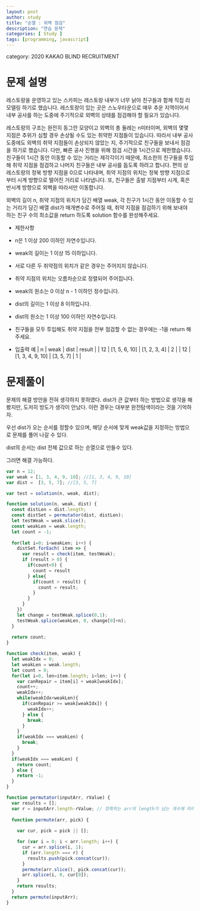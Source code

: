```yaml
---
layout: post
author: study
title: "순열 : 외벽 점검"
description: "연습 문제"
categories: [ Study ]
tags: [programming, javascript]
---
```

category: 2020 KAKAO BLIND RECRUITMENT

# 문제 설명

 레스토랑을 운영하고 있는 스카피는 레스토랑 내부가 너무 낡아 친구들과 함께 직접 리모델링 하기로 했습니다. 레스토랑이 있는 곳은 스노우타운으로 매우 추운 지역이어서 내부 공사를 하는 도중에 주기적으로 외벽의 상태를 점검해야 할 필요가 있습니다.

 레스토랑의 구조는 완전히 동그란 모양이고 외벽의 총 둘레는 n미터이며, 외벽의 몇몇 지점은 추위가 심할 경우 손상될 수도 있는 취약한 지점들이 있습니다. 따라서 내부 공사 도중에도 외벽의 취약 지점들이 손상되지 않았는 지, 주기적으로 친구들을 보내서 점검을 하기로 했습니다. 다만, 빠른 공사 진행을 위해 점검 시간을 1시간으로 제한했습니다. 친구들이 1시간 동안 이동할 수 있는 거리는 제각각이기 때문에, 최소한의 친구들을 투입해 취약 지점을 점검하고 나머지 친구들은 내부 공사를 돕도록 하려고 합니다. 편의 상 레스토랑의 정북 방향 지점을 0으로 나타내며, 취약 지점의 위치는 정북 방향 지점으로부터 시계 방향으로 떨어진 거리로 나타냅니다. 또, 친구들은 출발 지점부터 시계, 혹은 반시계 방향으로 외벽을 따라서만 이동합니다.

 외벽의 길이 n, 취약 지점의 위치가 담긴 배열 weak, 각 친구가 1시간 동안 이동할 수 있는 거리가 담긴 배열 dist가 매개변수로 주어질 때, 취약 지점을 점검하기 위해 보내야 하는 친구 수의 최소값을 return 하도록 solution 함수를 완성해주세요.

 - 제한사항
  - n은 1 이상 200 이하인 자연수입니다.
  - weak의 길이는 1 이상 15 이하입니다.
  - 서로 다른 두 취약점의 위치가 같은 경우는 주어지지 않습니다.
  - 취약 지점의 위치는 오름차순으로 정렬되어 주어집니다.
  - weak의 원소는 0 이상 n - 1 이하인 정수입니다.
  - dist의 길이는 1 이상 8 이하입니다.
  - dist의 원소는 1 이상 100 이하인 자연수입니다.
  - 친구들을 모두 투입해도 취약 지점을 전부 점검할 수 없는 경우에는 -1을 return 해주세요.

 - 입출력 예
 | n | weak | dist | result |
 | 12 | [1, 5, 6, 10] | [1, 2, 3, 4] | 2 |
 | 12 | [1, 3, 4, 9, 10] | [3, 5, 7] | 1 |

 
# 문제풀이
  
  문제의 해결 방안을 전혀 생각하지 못하였다. 
  dist가 큰 값부터 하는 방법으로 생각을 해봤지만, 도저히 방도가 생각이 안났다.
  이런 경우는 대부분 완전탐색이라는 것을 기억하자.

  우선 dist가 오는 순서를 정할수 있으며, 해당 순서에 맞게 weak값을 지정하는 방법으로 문제를 풀어 나갈 수 있다.

  dist의 순서는 dist 전체 값으로 하는 순열으로 만들수 있다.

  그러면 해결 가능하다.


```javascript
var n = 12;
var weak = [1, 3, 4, 9, 10]; //[1, 3, 4, 9, 10]
var dist = 	[3, 5, 7]; //[3, 5, 7]

var test = solution(n, weak, dist);

function solution(n, weak, dist) {
  const distLen = dist.length;
  const distSet = permutator(dist, distLen);
  let testWeak = weak.slice();
  const weakLen = weak.length;
  let count = -1;
  
  for(let i=0; i<weakLen; i++) {
    distSet.forEach( item => {
      var result = check(item, testWeak);
      if (result > 0) {
        if(count<0) {
          count = result
        } else{
          if(count > result) {
            count = result;
          }
        }
      }
    })
    let change = testWeak.splice(0,1);
    testWeak.splice(weakLen, 0, change[0]+n);
  }
  
  return count;
}

function check(item, weak) {
  let weakIdx = 0;
  let weakLen = weak.length;
  let count = 0;
  for(let i=0, len=item.length; i<len; i++) {
    var canRepair = item[i] + weak[weakIdx];
    count++;
    weakIdx++;
    while(weakIdx<weakLen){
      if(canRepair >= weak[weakIdx]) {
        weakIdx++;
      } else {
        break;
      }
    }
    if(weakIdx === weakLen) {
      break;
    }
  } 
  if(weakIdx === weakLen) {
    return count;
  } else {
    return -1;
  }
}

function permutator(inputArr, rValue) {
  var results = [];
  var r = inputArr.length-rValue; // 정확히는 arr의 length가 남는 개수에 따라 result값에 push를 한다. 즉 1개를 썼으면 3개가 남았으니까 1개 result.
  
  function permute(arr, pick) {
  
    var cur, pick = pick || [];

    for (var i = 0; i < arr.length; i++) {
      cur = arr.splice(i, 1);
      if (arr.length === r) {
        results.push(pick.concat(cur));
      }
      permute(arr.slice(), pick.concat(cur));
      arr.splice(i, 0, cur[0]);
    }
    return results;
  }
  return permute(inputArr);
}
```

